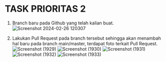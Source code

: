 # TASK PRIORITAS 2 

1. Branch baru pada Github yang telah kalian buat.
   ![Screenshot 2024-02-26 120307](https://github.com/putridia/de_putri-dia-lestari/assets/120665019/111f1025-4e67-40bb-9001-44218d4a3a70)

2. Lakukan Pull Request pada branch tersebut sehingga akan menambah hal baru pada branch main/master, terdapat foto terkait Pull Request.
   ![Screenshot (1929)](https://github.com/putridia/de_putri-dia-lestari/assets/120665019/78395ff9-5afd-40bb-a108-35a7c5d62ac0)
   ![Screenshot (1930)](https://github.com/putridia/de_putri-dia-lestari/assets/120665019/d764a32b-fe67-4a0f-91df-5418e126d7bf)
   ![Screenshot (1931)](https://github.com/putridia/de_putri-dia-lestari/assets/120665019/6b3aab95-2840-4106-ae60-8291b0dfae6f)
   ![Screenshot (1932)](https://github.com/putridia/de_putri-dia-lestari/assets/120665019/fc994093-65ef-4cc8-9c9c-a92ddb9b7685)
   ![Screenshot (1933)](https://github.com/putridia/de_putri-dia-lestari/assets/120665019/23acb8f3-1b24-4501-8aa7-8c88ffd47086)
